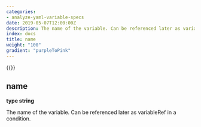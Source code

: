 ```yaml
---
categories:
- analyze-yaml-variable-specs
date: 2019-05-07T12:00:00Z
description: The name of the variable. Can be referenced later as variableRef in a condition.
index: docs
title: name
weight: "100"
gradient: "purpleToPink"
---
```


{{<legacynotice>}}

## name

**type string**

The name of the variable. Can be referenced later as variableRef in a condition.

